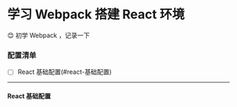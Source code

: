 # 学习 Webpack 搭建 React 环境

:blush: 初学 Webpack ，记录一下

### 配置清单

- [ ] React 基础配置(#react-基础配置)

***

#### React 基础配置
